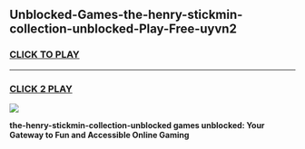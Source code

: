 
## Unblocked-Games-the-henry-stickmin-collection-unblocked-Play-Free-uyvn2
<h3>
<a href="https://premium76.site?title=the-henry-stickmin-collection-unblocked&ref=12A">CLICK TO PLAY</a></h3>
<hr>

<h3>
<a href="https://premium76.site?title=the-henry-stickmin-collection-unblocked&ref=12A">CLICK 2 PLAY</a>
  
</h3>

<a href="https://premium76.site?title=the-henry-stickmin-collection-unblocked&ref=12A"><img src="https://clearcache.store/games.png"></a>


**the-henry-stickmin-collection-unblocked games unblocked: Your Gateway to Fun and Accessible Online Gaming**
